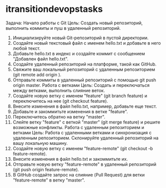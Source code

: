 # itransitiondevopstasks
Задача: Начало работы с Git
Цель: Создать новый репозиторий, выполнить коммиты и пуш в удаленный репозиторий.
1. Инициализируйте новый Git-репозиторий в пустой директории.
2. Создайте новый текстовый файл с именем hello.txt и добавьте в него любой текст.
3. Добавьте hello.txt в индекс и создайте коммит с сообщением "Добавлен файл
hello.txt".
4. Создайте удаленный репозиторий на платформе, такой как GitHub.
5. Свяжите ваш локальный репозиторий с удаленным репозиторием (git remote add
origin <URL>).
6. Отправьте коммиты в удаленный репозиторий с помощью git push origin master.
Работа с ветками
Цель: Создать и переключаться между ветками, выполнить слияние веток.
1. Создайте новую ветку с именем "feature" (git branch feature) и переключитесь на нее
(git checkout feature).
2. Внесите изменения в файл hello.txt, например, добавьте еще текст.
3. Добавьте и закоммитьте изменения в ветке "feature".
4. Переключитесь обратно на ветку "master".
5. Слейте ветку "feature" с веткой "master" (git merge feature) и решите возможные
конфликты.
Работа с удаленным репозиторием и ветками
Цель: Работа с удаленными ветками и синхронизация с удаленным репозиторием.
 Склонируйте удаленный репозиторий на вашу локальную машину.
2. Создайте новую ветку с именем "feature-remote" (git checkout -b feature-remote).
3. Внесите изменения в файл hello.txt и закоммитьте их.
4. Отправьте новую ветку "feature-remote" в удаленный репозиторий (git push origin
feature-remote).
5. В GitHub создайте запрос на слияние (Pull Request) для ветки "feature-remote" в
ветку "master".
